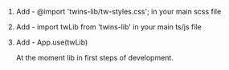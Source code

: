 1. Add - @import 'twins-lib/tw-styles.css'; in your main scss file
2. Add - import twLib from 'twins-lib' in your main ts/js file
3. Add -  App.use(twLib)



   At the moment lib in first steps of development.
